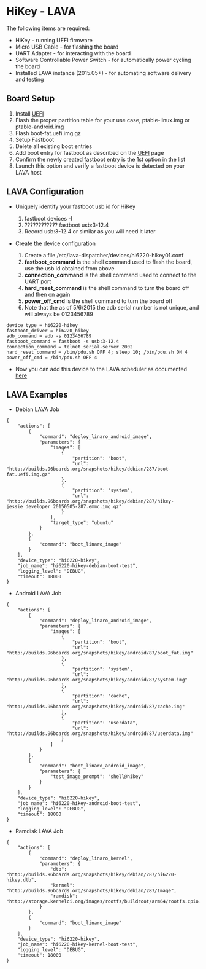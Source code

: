# HiKey - LAVA

The following items are required:
* HiKey - running UEFI firmware
* Micro USB Cable - for flashing the board
* UART Adapter - for interacting with the board
* Software Controllable Power Switch  - for automatically power cycling the board
* Installed LAVA instance (2015.05+) - for automating software delivery and testing

## Board Setup

1. Install [UEFI](https://github.com/96boards/documentation/wiki/UEFI)
2. Flash the proper partition table for your use case, ptable-linux.img or ptable-android.img
3. Flash boot-fat.uefi.img.gz
4. Setup Fastboot
  1. Delete all existing boot entries
  2. Add boot entry for fastboot as described on the [UEFI](https://github.com/96boards/documentation/wiki/UEFI) page
  3. Confirm the newly created fastboot entry is the 1st option in the list
  4. Launch this option and verify a fastboot device is detected on your LAVA host

## LAVA Configuration

* Uniquely identify your fastboot usb id for HiKey
  1. fastboot devices -l
  2. ???????????? fastboot usb:3-12.4
  3. Record usb:3-12.4 or similar as you will need it later

* Create the device configuration
  1. Create a file /etc/lava-dispatcher/devices/hi6220-hikey01.conf
  2. **fastboot_command** is the shell command used to flash the board, use the usb id obtained from above
  3. **connection_command** is the shell command used to connect to the UART port
  4. **hard_reset_command** is the shell command to turn the board off and then on again
  5. **power_off_cmd** is the shell command to turn the board off
  6. Note that the as of 5/6/2015 the adb serial number is not unique, and will always be 0123456789

```
device_type = hi6220-hikey
fastboot_driver = hi6220_hikey
adb_command = adb -s 0123456789
fastboot_command = fastboot -s usb:3-12.4
connection_command = telnet serial-server 2002
hard_reset_command = /bin/pdu.sh OFF 4; sleep 10; /bin/pdu.sh ON 4
power_off_cmd = /bin/pdu.sh OFF 4
```

 * Now you can add this device to the LAVA scheduler as documented [here](https://validation.linaro.org/static/docs/lava-image-creation.html#adding-to-the-scheduler)

## LAVA Examples

  * Debian LAVA Job
```
{
    "actions": [
        {
            "command": "deploy_linaro_android_image",
            "parameters": {
                "images": [
                    {
                        "partition": "boot",
                        "url": "http://builds.96boards.org/snapshots/hikey/debian/287/boot-fat.uefi.img.gz"
                    },
                    {
                        "partition": "system",
                        "url": "http://builds.96boards.org/snapshots/hikey/debian/287/hikey-jessie_developer_20150505-287.emmc.img.gz"
                    }
                ],
                "target_type": "ubuntu"
            }
        },
        {
            "command": "boot_linaro_image"
        }
    ],
    "device_type": "hi6220-hikey",
    "job_name": "hi6220-hikey-debian-boot-test",
    "logging_level": "DEBUG",
    "timeout": 18000
}
```

* Android LAVA Job

```
{
    "actions": [
        {
            "command": "deploy_linaro_android_image",
            "parameters": {
                "images": [
                    {
                        "partition": "boot",
                        "url": "http://builds.96boards.org/snapshots/hikey/android/87/boot_fat.img"
                    },
                    {
                        "partition": "system",
                        "url": "http://builds.96boards.org/snapshots/hikey/android/87/system.img"
                    },
                    {
                        "partition": "cache",
                        "url": "http://builds.96boards.org/snapshots/hikey/android/87/cache.img"
                    },
                    {
                        "partition": "userdata",
                        "url": "http://builds.96boards.org/snapshots/hikey/android/87/userdata.img"
                    }
                ]
            }
        },
        {
            "command": "boot_linaro_android_image",
            "parameters": {
                "test_image_prompt": "shell@hikey"
            }
        }
    ],
    "device_type": "hi6220-hikey",
    "job_name": "hi6220-hikey-android-boot-test",
    "logging_level": "DEBUG",
    "timeout": 18000
}
```

* Ramdisk LAVA Job

```
{
    "actions": [
        {
            "command": "deploy_linaro_kernel",
            "parameters": {
                "dtb": "http://builds.96boards.org/snapshots/hikey/debian/287/hi6220-hikey.dtb",
                "kernel": "http://builds.96boards.org/snapshots/hikey/debian/287/Image",
                "ramdisk": "http://storage.kernelci.org/images/rootfs/buildroot/arm64/rootfs.cpio.gz"
            }
        },
        {
            "command": "boot_linaro_image"
        }
    ],
    "device_type": "hi6220-hikey",
    "job_name": "hi6220-hikey-kernel-boot-test",
    "logging_level": "DEBUG",
    "timeout": 18000
}
```

